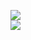 [![](https://img.shields.io/badge/Made%20With-Github%20Spray-lightgrey.svg?style=for-the-badge&logo=github)](https://github.com/Annihil/github-spray#1077)  
[![](https://i.imgur.com/2DrTn0Z.gif)](https://github.com/Annihil/github-spray)
